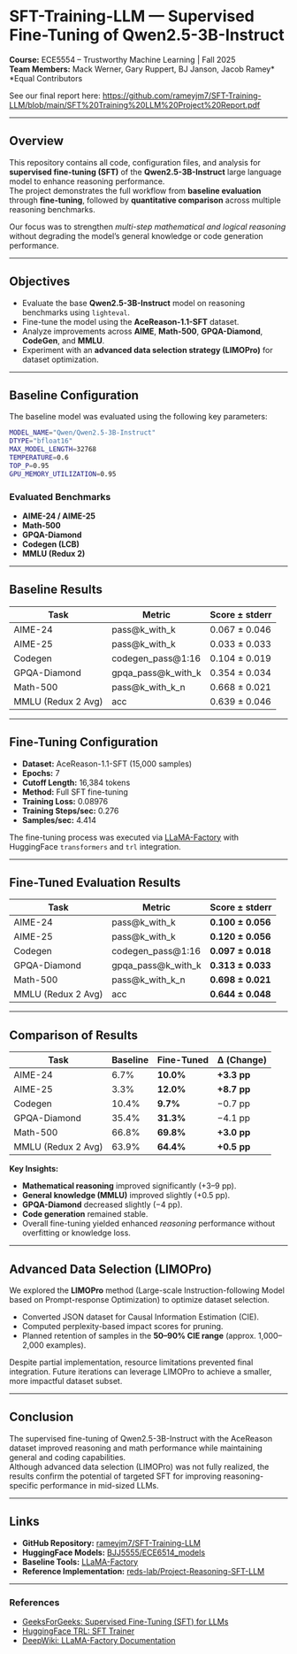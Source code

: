 # SFT-Training-LLM — Supervised Fine-Tuning of Qwen2.5-3B-Instruct

**Course:** ECE5554 – Trustworthy Machine Learning | Fall 2025  
**Team Members:** Mack Werner, Gary Ruppert, BJ Janson, Jacob Ramey*  
*Equal Contributors

See our final report here: https://github.com/rameyjm7/SFT-Training-LLM/blob/main/SFT%20Training%20LLM%20Project%20Report.pdf

---

## Overview

This repository contains all code, configuration files, and analysis for **supervised fine-tuning (SFT)** of the **Qwen2.5-3B-Instruct** large language model to enhance reasoning performance.  
The project demonstrates the full workflow from **baseline evaluation** through **fine-tuning**, followed by **quantitative comparison** across multiple reasoning benchmarks.

Our focus was to strengthen *multi-step mathematical and logical reasoning* without degrading the model’s general knowledge or code generation performance.

---

## Objectives

- Evaluate the base **Qwen2.5-3B-Instruct** model on reasoning benchmarks using `lighteval`.
- Fine-tune the model using the **AceReason-1.1-SFT** dataset.
- Analyze improvements across **AIME**, **Math-500**, **GPQA-Diamond**, **CodeGen**, and **MMLU**.
- Experiment with an **advanced data selection strategy (LIMOPro)** for dataset optimization.

---

## Baseline Configuration

The baseline model was evaluated using the following key parameters:

```bash
MODEL_NAME="Qwen/Qwen2.5-3B-Instruct"
DTYPE="bfloat16"
MAX_MODEL_LENGTH=32768
TEMPERATURE=0.6
TOP_P=0.95
GPU_MEMORY_UTILIZATION=0.95
```

### Evaluated Benchmarks
- **AIME-24 / AIME-25**
- **Math-500**
- **GPQA-Diamond**
- **Codegen (LCB)**
- **MMLU (Redux 2)**

---

## Baseline Results

| Task | Metric | Score ± stderr |
|------|---------|----------------|
| AIME-24 | pass@k_with_k | 0.067 ± 0.046 |
| AIME-25 | pass@k_with_k | 0.033 ± 0.033 |
| Codegen | codegen_pass@1:16 | 0.104 ± 0.019 |
| GPQA-Diamond | gpqa_pass@k_with_k | 0.354 ± 0.034 |
| Math-500 | pass@k_with_k_n | 0.668 ± 0.021 |
| MMLU (Redux 2 Avg) | acc | 0.639 ± 0.046 |

---

## Fine-Tuning Configuration

- **Dataset:** AceReason-1.1-SFT (15,000 samples)
- **Epochs:** 7  
- **Cutoff Length:** 16,384 tokens  
- **Method:** Full SFT fine-tuning  
- **Training Loss:** 0.08976  
- **Training Steps/sec:** 0.276  
- **Samples/sec:** 4.414  

The fine-tuning process was executed via [LLaMA-Factory](https://github.com/hiyouga/LLaMA-Factory) with HuggingFace `transformers` and `trl` integration.

---

## Fine-Tuned Evaluation Results

| Task | Metric | Score ± stderr |
|------|---------|----------------|
| AIME-24 | pass@k_with_k | **0.100 ± 0.056** |
| AIME-25 | pass@k_with_k | **0.120 ± 0.056** |
| Codegen | codegen_pass@1:16 | **0.097 ± 0.018** |
| GPQA-Diamond | gpqa_pass@k_with_k | **0.313 ± 0.033** |
| Math-500 | pass@k_with_k_n | **0.698 ± 0.021** |
| MMLU (Redux 2 Avg) | acc | **0.644 ± 0.048** |

---

## Comparison of Results

| Task | Baseline | Fine-Tuned | Δ (Change) |
|------|-----------|-------------|-------------|
| AIME-24 | 6.7% | **10.0%** | **+3.3 pp** |
| AIME-25 | 3.3% | **12.0%** | **+8.7 pp** |
| Codegen | 10.4% | **9.7%** | −0.7 pp |
| GPQA-Diamond | 35.4% | **31.3%** | −4.1 pp |
| Math-500 | 66.8% | **69.8%** | **+3.0 pp** |
| MMLU (Redux 2 Avg) | 63.9% | **64.4%** | **+0.5 pp** |

**Key Insights:**
- **Mathematical reasoning** improved significantly (+3–9 pp).  
- **General knowledge (MMLU)** improved slightly (+0.5 pp).  
- **GPQA-Diamond** decreased slightly (−4 pp).  
- **Code generation** remained stable.  
- Overall fine-tuning yielded enhanced *reasoning* performance without overfitting or knowledge loss.

---

## Advanced Data Selection (LIMOPro)

We explored the **LIMOPro** method (Large-scale Instruction-following Model based on Prompt-response Optimization) to optimize dataset selection.

- Converted JSON dataset for Causal Information Estimation (CIE).
- Computed perplexity-based impact scores for pruning.
- Planned retention of samples in the **50–90% CIE range** (approx. 1,000–2,000 examples).

Despite partial implementation, resource limitations prevented final integration. Future iterations can leverage LIMOPro to achieve a smaller, more impactful dataset subset.

---

## Conclusion

The supervised fine-tuning of Qwen2.5-3B-Instruct with the AceReason dataset improved reasoning and math performance while maintaining general and coding capabilities.  
Although advanced data selection (LIMOPro) was not fully realized, the results confirm the potential of targeted SFT for improving reasoning-specific performance in mid-sized LLMs.

---

## Links

- **GitHub Repository:** [rameyjm7/SFT-Training-LLM](https://github.com/rameyjm7/SFT-Training-LLM)  
- **HuggingFace Models:** [BJJ5555/ECE6514_models](https://huggingface.co/BJJ5555/ECE6514_models/tree/main)  
- **Baseline Tools:** [LLaMA-Factory](https://github.com/hiyouga/LLaMA-Factory)  
- **Reference Implementation:** [reds-lab/Project-Reasoning-SFT-LLM](https://github.com/reds-lab/Project-Reasoning-SFT-LLM)

---

### References

- [GeeksForGeeks: Supervised Fine-Tuning (SFT) for LLMs](https://www.geeksforgeeks.org/artificial-intelligence/supervised-fine-tuning-sft-for-llms/)  
- [HuggingFace TRL: SFT Trainer](https://huggingface.co/docs/trl/main/en/sft_trainer)  
- [DeepWiki: LLaMA-Factory Documentation](https://deepwiki.com/hiyouga/LLaMA-Factory)
